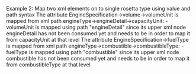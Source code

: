 Example 2:
Map two xml elements on to single rosetta type using value and path syntax
The attribute EngineSpecification->volume->volumeUnit is mapped from xml path engineType->engineDetail->capacityUnit:
-volumeUnit is mapped using path "engineDetail" since its upper xml node engineDetail has not been consumed yet and needs to be in order to map it from capacityUnit at that level
The attribute EngineSpecification->fuelType is mapped from xml path engineType->combustible->combustibleType:
-fuelType is mapped using path "combustible" since its upper xml node combustible has not been consumed yet and needs to be in order to map it from combustibleType at that level